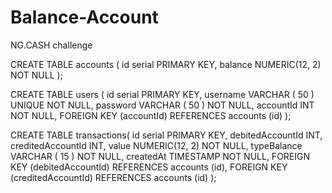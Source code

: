 # Balance-Account
NG.CASH challenge

CREATE TABLE accounts (
  id serial PRIMARY KEY,
  balance  NUMERIC(12, 2) NOT NULL
);

CREATE TABLE users (
  id serial PRIMARY KEY,
  username VARCHAR ( 50 ) UNIQUE NOT NULL,
	password VARCHAR ( 50 ) NOT NULL,
  accountId INT NOT NULL,
  FOREIGN KEY (accountId)
    REFERENCES accounts (id)
);

CREATE TABLE transactions(
   id serial PRIMARY KEY,
   debitedAccountId INT,
   creditedAccountId INT,
   value NUMERIC(12, 2) NOT NULL,
   typeBalance VARCHAR ( 15 ) NOT NULL,
   createdAt TIMESTAMP NOT NULL,
   FOREIGN KEY (debitedAccountId)
    REFERENCES accounts (id),
   FOREIGN KEY (creditedAccountId)
    REFERENCES accounts (id)
);